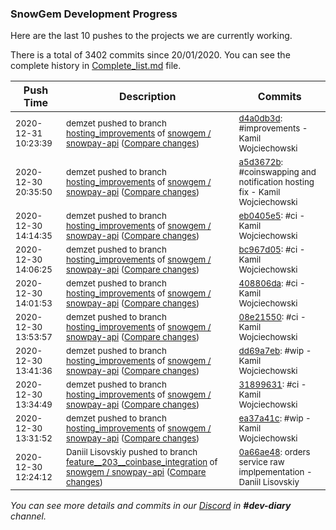 
### SnowGem Development Progress

Here are the last 10 pushes to the projects we are currently working.

There is a total of 3402 commits since 20/01/2020. You can see the complete history in
 [Complete_list.md](Complete_list.md) file.

| Push Time | Description | Commits |
| --- | --- | --- |
| <sub>2020-12-31 10:23:39</sub> | <sub>demzet pushed to branch [hosting\_improvements](https://gitlab.com/snowgem/snowpay-api/commits/hosting_improvements) of [snowgem / snowpay\-api](https://gitlab.com/snowgem/snowpay-api) ([Compare changes](https://gitlab.com/snowgem/snowpay-api/compare/a5d3672b0125d1690dbf6ef7e16d0bd35f3f65a3...d4a0db3d2099d6e2fcb94b44ddaab833489be466))</sub> | <sub>[d4a0db3d](https://gitlab.com/snowgem/snowpay-api/-/commit/d4a0db3d2099d6e2fcb94b44ddaab833489be466): #improvements - Kamil Wojciechowski</sub> |
| <sub>2020-12-30 20:35:50</sub> | <sub>demzet pushed to branch [hosting\_improvements](https://gitlab.com/snowgem/snowpay-api/commits/hosting_improvements) of [snowgem / snowpay\-api](https://gitlab.com/snowgem/snowpay-api) ([Compare changes](https://gitlab.com/snowgem/snowpay-api/compare/eb0405e550767f616fc97a5f892c62406016ade7...a5d3672b0125d1690dbf6ef7e16d0bd35f3f65a3))</sub> | <sub>[a5d3672b](https://gitlab.com/snowgem/snowpay-api/-/commit/a5d3672b0125d1690dbf6ef7e16d0bd35f3f65a3): #coinswapping and notification hosting fix - Kamil Wojciechowski</sub> |
| <sub>2020-12-30 14:14:35</sub> | <sub>demzet pushed to branch [hosting\_improvements](https://gitlab.com/snowgem/snowpay-api/commits/hosting_improvements) of [snowgem / snowpay\-api](https://gitlab.com/snowgem/snowpay-api) ([Compare changes](https://gitlab.com/snowgem/snowpay-api/compare/bc967d05ed460886d0976dd50e9ad42c28074a49...eb0405e550767f616fc97a5f892c62406016ade7))</sub> | <sub>[eb0405e5](https://gitlab.com/snowgem/snowpay-api/-/commit/eb0405e550767f616fc97a5f892c62406016ade7): #ci - Kamil Wojciechowski</sub> |
| <sub>2020-12-30 14:06:25</sub> | <sub>demzet pushed to branch [hosting\_improvements](https://gitlab.com/snowgem/snowpay-api/commits/hosting_improvements) of [snowgem / snowpay\-api](https://gitlab.com/snowgem/snowpay-api) ([Compare changes](https://gitlab.com/snowgem/snowpay-api/compare/408806da2ed8cb78cd051a9dca434dac7b070c5f...bc967d05ed460886d0976dd50e9ad42c28074a49))</sub> | <sub>[bc967d05](https://gitlab.com/snowgem/snowpay-api/-/commit/bc967d05ed460886d0976dd50e9ad42c28074a49): #ci - Kamil Wojciechowski</sub> |
| <sub>2020-12-30 14:01:53</sub> | <sub>demzet pushed to branch [hosting\_improvements](https://gitlab.com/snowgem/snowpay-api/commits/hosting_improvements) of [snowgem / snowpay\-api](https://gitlab.com/snowgem/snowpay-api) ([Compare changes](https://gitlab.com/snowgem/snowpay-api/compare/08e2155032c46cc343ae03dd010ee58bd04672e5...408806da2ed8cb78cd051a9dca434dac7b070c5f))</sub> | <sub>[408806da](https://gitlab.com/snowgem/snowpay-api/-/commit/408806da2ed8cb78cd051a9dca434dac7b070c5f): #ci - Kamil Wojciechowski</sub> |
| <sub>2020-12-30 13:53:57</sub> | <sub>demzet pushed to branch [hosting\_improvements](https://gitlab.com/snowgem/snowpay-api/commits/hosting_improvements) of [snowgem / snowpay\-api](https://gitlab.com/snowgem/snowpay-api) ([Compare changes](https://gitlab.com/snowgem/snowpay-api/compare/dd69a7eb40fc1d308b0c60aeb67412f81695bd11...08e2155032c46cc343ae03dd010ee58bd04672e5))</sub> | <sub>[08e21550](https://gitlab.com/snowgem/snowpay-api/-/commit/08e2155032c46cc343ae03dd010ee58bd04672e5): #ci - Kamil Wojciechowski</sub> |
| <sub>2020-12-30 13:41:36</sub> | <sub>demzet pushed to branch [hosting\_improvements](https://gitlab.com/snowgem/snowpay-api/commits/hosting_improvements) of [snowgem / snowpay\-api](https://gitlab.com/snowgem/snowpay-api) ([Compare changes](https://gitlab.com/snowgem/snowpay-api/compare/318996314f7a67077cb6cfff6f72278b0c52e146...dd69a7eb40fc1d308b0c60aeb67412f81695bd11))</sub> | <sub>[dd69a7eb](https://gitlab.com/snowgem/snowpay-api/-/commit/dd69a7eb40fc1d308b0c60aeb67412f81695bd11): #wip - Kamil Wojciechowski</sub> |
| <sub>2020-12-30 13:34:49</sub> | <sub>demzet pushed to branch [hosting\_improvements](https://gitlab.com/snowgem/snowpay-api/commits/hosting_improvements) of [snowgem / snowpay\-api](https://gitlab.com/snowgem/snowpay-api) ([Compare changes](https://gitlab.com/snowgem/snowpay-api/compare/ea37a41c5d5f5b025c5bb0d3b4a56aa67dc9032a...318996314f7a67077cb6cfff6f72278b0c52e146))</sub> | <sub>[31899631](https://gitlab.com/snowgem/snowpay-api/-/commit/318996314f7a67077cb6cfff6f72278b0c52e146): #ci - Kamil Wojciechowski</sub> |
| <sub>2020-12-30 13:31:52</sub> | <sub>demzet pushed to branch [hosting\_improvements](https://gitlab.com/snowgem/snowpay-api/commits/hosting_improvements) of [snowgem / snowpay\-api](https://gitlab.com/snowgem/snowpay-api) ([Compare changes](https://gitlab.com/snowgem/snowpay-api/compare/cb8fb34426399aee8cf70b81e3d6c3fa0718d727...ea37a41c5d5f5b025c5bb0d3b4a56aa67dc9032a))</sub> | <sub>[ea37a41c](https://gitlab.com/snowgem/snowpay-api/-/commit/ea37a41c5d5f5b025c5bb0d3b4a56aa67dc9032a): #wip - Kamil Wojciechowski</sub> |
| <sub>2020-12-30 12:24:12</sub> | <sub>Daniil Lisovskiy pushed to branch [feature\_\_203\_\_coinbase\_integration](https://gitlab.com/snowgem/snowpay-api/commits/feature__203__coinbase_integration) of [snowgem / snowpay\-api](https://gitlab.com/snowgem/snowpay-api) ([Compare changes](https://gitlab.com/snowgem/snowpay-api/compare/981b301e377586f7edbf556c661b6a2e8f891b75...0a66ae4885bcfff268765d4ac67308cc150d1a49))</sub> | <sub>[0a66ae48](https://gitlab.com/snowgem/snowpay-api/-/commit/0a66ae4885bcfff268765d4ac67308cc150d1a49): orders service raw implpementation - Daniil Lisovskiy</sub> |

_You can see more details and commits in our [Discord](https://discord.gg/zumGnbg) in **#dev-diary** channel._
